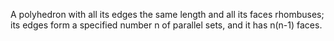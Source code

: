 A polyhedron with all its edges the same length and all its faces
rhombuses; its edges form a specified number n of parallel sets, and it
has n(n-1) faces.

